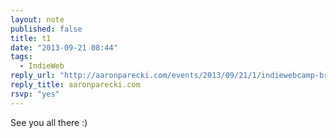 ```yaml
---
layout: note
published: false
title: t1
date: "2013-09-21 08:44"
tags: 
  - IndieWeb
reply_url: "http://aaronparecki.com/events/2013/09/21/1/indiewebcamp-breakfast"
reply_title: aaronparecki.com
rsvp: "yes"
---
```


See you all there :)